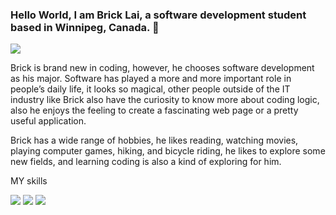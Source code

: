 ### Hello World, I am Brick Lai, a software development student based in Winnipeg, Canada. 👋

<img src="Winnipeg city.png">

Brick is brand new in coding, however, he chooses software development as his major. Software has played a more and more important role in people’s daily life, it looks so magical, other people outside of the IT industry like Brick also have the curiosity to know more about coding logic, also he enjoys the feeling to create a fascinating web page or a pretty useful application. 

Brick has a wide range of hobbies, he likes reading, watching movies, playing computer games, hiking, and bicycle riding, he likes to explore some new fields, and learning coding is also a kind of exploring for him. 

<p>MY skills<p>

<a href="#"><img src="https://img.shields.io/badge/HTML5-E34F26?style=for-the-badge&logo=html5&logoColor=white"></a>
<a href="#"><img src="https://img.shields.io/badge/HTML5-E34F26?style=for-the-badge&logo=html5&logoColor=white"></a>
<a href="#"><img src="https://img.shields.io/badge/HTML5-E34F26?style=for-the-badge&logo=html5&logoColor=white"></a>

<!--
**BrickLai/BrickLai** is a ✨ _special_ ✨ repository because its `README.md` (this file) appears on your GitHub profile.

Here are some ideas to get you started:

- 🔭 I’m currently working on ...
- 🌱 I’m currently learning ...
- 👯 I’m looking to collaborate on ...
- 🤔 I’m looking for help with ...
- 💬 Ask me about ...
- 📫 How to reach me: ...
- 😄 Pronouns: ...
- ⚡ Fun fact: ...
-->
